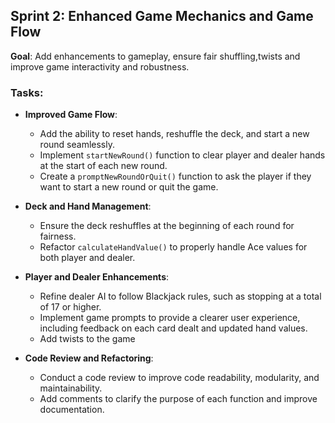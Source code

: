 ## Sprint 2: Enhanced Game Mechanics and Game Flow

**Goal**: Add enhancements to gameplay, ensure fair shuffling,twists and improve game interactivity and robustness.

### Tasks:
- **Improved Game Flow**:
  - Add the ability to reset hands, reshuffle the deck, and start a new round seamlessly.
  - Implement `startNewRound()` function to clear player and dealer hands at the start of each new round.
  - Create a `promptNewRoundOrQuit()` function to ask the player if they want to start a new round or quit the game.

- **Deck and Hand Management**:
  - Ensure the deck reshuffles at the beginning of each round for fairness.
  - Refactor `calculateHandValue()` to properly handle Ace values for both player and dealer.

- **Player and Dealer Enhancements**:
  - Refine dealer AI to follow Blackjack rules, such as stopping at a total of 17 or higher.
  - Implement game prompts to provide a clearer user experience, including feedback on each card dealt and updated hand values.
  - Add twists to the game
  
- **Code Review and Refactoring**:
  - Conduct a code review to improve code readability, modularity, and maintainability.
  - Add comments to clarify the purpose of each function and improve documentation.